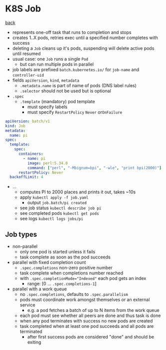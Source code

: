 # K8S Job

[back](README#workload)

- represents one-off task that runs to completion and stops
- creates 1..X pods, retries exec until a specified number completes with success
- deleting a `Job` cleans up it's pods, suspending will delete active pods until resumed
- usual case: one `Job` runs a single `Pod`
  - but can run multiple pods in parallel
- job labels are prefixed `batch.kubernetes.io/` for `job-name` and `controller-uid`
- fields `apiVersion`, `kind`, `metadata`
  - `.metadata.name` is part of name of pods (DNS label rules)
  - `.selector` should not be used but is optional
- `.spec`
  - `.template` (mandatory) pod template
    - must specify labels
    - must specify `RestartPolicy` `Never` or`OnFailure`

```yaml
apiVersion: batch/v1
kind: Job
metadata:
  name: pi
spec:
  template:
    spec:
      containers:
        - name: pi
          image: perl:5.34.0
          command: ["perl", "-Mbignum=bpi", "-wle", "print bpi(2000)"]
      restartPolicy: Never
  backoffLimit: 4
```

- ...
  - computes PI to 2000 places and prints it out, takes ~10s
  - apply `kubectl apply -f job.yaml`
    - output `job.batch/pi created`
  - see job status `kubectl describe job pi`
  - see completed pods `kubectl get pods`
  - see logs `kubectl logs jobs/pi`

## Job types

- non-parallel
  - only one pod is started unless it fails
  - task complete as soon as the pod succeeds
- parallel with fixed completion count
  - `.spec.completions` non-zero positive number
  - task complete when completions number reached
  - with `.spec.completionMode="Indexed"` each pod gets an index
    - range: [0 ... `.spec.completions-1`]
- parallel with a work queue
  - no `.spec.completions`, defaults to `.spec.parallelism`
  - pods must coordinate work amongst themselves or an external service
    - e.g. a pod fetches a batch of up to N items from the work queue
  - each pod must see whether all peers are done and thus task is done
  - when any pod terminates with success no new pods are created
  - task completed when at least one pod succeeds and all pods are terminated
    - after first success pods are considered "done" and should be exiting
